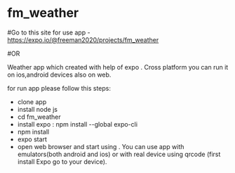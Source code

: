 # fm_weather


#Go to this site for use app -  https://expo.io/@freeman2020/projects/fm_weather

#OR


Weather app which created with help of expo . Cross platform you can run it on ios,android devices also on web.

for run app please follow this steps:
- clone app
- install node js
- cd fm_weather
- install expo : npm install --global expo-cli
- npm install
- expo start
- open web browser and start using . You can use app with emulators(both android and ios) or with real device using qrcode (first install Expo go to your device).

